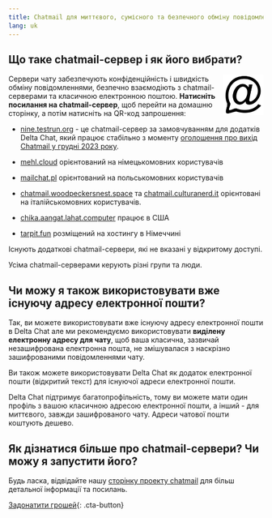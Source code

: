 ```yaml
---
title: Chatmail для миттєвого, сумісного та безпечного обміну повідомленнями
lang: uk
---
```



## Що таке chatmail-сервер і як його вибрати? 

<img alt="Chatmail logo" src="../assets/logos/chatmail.svg" width="80" style="float:right;" />

Сервери чату забезпечують конфіденційність і швидкість обміну повідомленнями, безпечно взаємодіють з chatmail-серверами та класичною електронною поштою. 
**Натисніть посилання на chatmail-сервер**, щоб перейти на домашню сторінку, а потім натисніть на QR-код запрошення: 

- [nine.testrun.org](https://nine.testrun.org) - це chatmail-сервер за замовчуванням для додатків Delta Chat, який працює стабільно з моменту [оголошення про вихід Chatmail у грудні 2023 року](https://delta.chat/en/2023-12-13-chatmail).

- [mehl.cloud](https://mehl.cloud) орієнтований на німецькомовних користувачів 

- [mailchat.pl](https://mailchat.pl) орієнтований на польськомовних користувачів

- [chatmail.woodpeckersnest.space](https://chatmail.woodpeckersnest.space/)
  та [chatmail.culturanerd.it](https://chatmail.culturanerd.it)
  орієнтовані на італійськомовних користувачів.

- [chika.aangat.lahat.computer](https://chika.aangat.lahat.computer/) працює в США 

- [tarpit.fun](https://tarpit.fun) розміщений на хостингу в Німеччині


Існують додаткові chatmail-сервери, які не вказані у відкритому доступі.  

Усіма chatmail-серверами керують різні групи та люди. 


## Чи можу я також використовувати вже існуючу адресу електронної пошти? 

Так, ви можете використовувати вже існуючу адресу електронної пошти в Delta Chat але ми рекомендуємо використовувати **виділену електронну адресу для чату**, щоб ваша класична, зазвичай незашифрована електронна пошта, не змішувалася з наскрізно зашифрованими повідомленнями чату. 

Ви також можете використовувати Delta Chat як додаток електронної пошти (відкритий текст) для існуючої адреси електронної пошти. 

Delta Chat підтримує багатопрофільність, тому ви можете мати один профіль з вашою класичною адресою електронної пошти, а інший - для миттєвого, завжди зашифрованого чату. Адреси чатової пошти коштують дешево. 

## Як дізнатися більше про chatmail-сервери? Чи можу я запустити його? 

Будь ласка, відвідайте нашу [сторінку проекту chatmail](https://chatmail.at) для більш детальної інформації та посилань. 

[Задонатити грошей](donate){: .cta-button}
